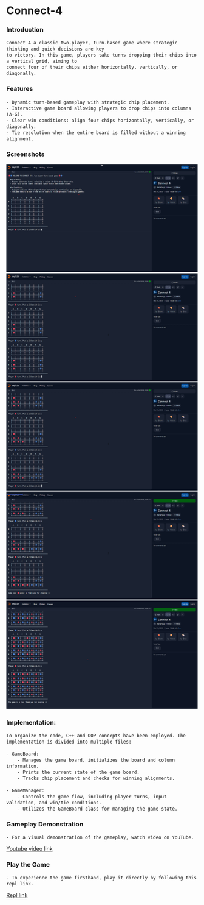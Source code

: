 # Connect-4

### Introduction
    Connect 4 a classic two-player, turn-based game where strategic thinking and quick decisions are key 
    to victory. In this game, players take turns dropping their chips into a vertical grid, aiming to 
    connect four of their chips either horizontally, vertically, or diagonally.
    
### Features
    - Dynamic turn-based gameplay with strategic chip placement.
    - Interactive game board allowing players to drop chips into columns (A-G).
    - Clear win conditions: align four chips horizontally, vertically, or diagonally.
    - Tie resolution when the entire board is filled without a winning alignment.
    
### Screenshots
   ![1](./Screenshots/1.png)
   ![2](./Screenshots/2.png)
   ![3](./Screenshots/3.png)
   ![4](./Screenshots/4.png)
   ![5](./Screenshots/5.png)

   
### Implementation:
    To organize the code, C++ and OOP concepts have been employed. The implementation is divided into multiple files:
    
    - GameBoard:
        - Manages the game board, initializes the board and column information.
        - Prints the current state of the game board.
        - Tracks chip placement and checks for winning alignments.

    - GameManager:
        - Controls the game flow, including player turns, input validation, and win/tie conditions.
        - Utilizes the GameBoard class for managing the game state.

### Gameplay Demonstration
    - For a visual demonstration of the gameplay, watch video on YouTube.
[Youtube video link](https://youtu.be/Vb-V8l2GoUQ)

### Play the Game
    - To experience the game firsthand, play it directly by following this repl link.
[Repl link](https://replit.com/@RahulPargi/Connect-4)
